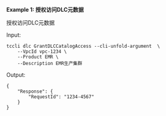 **Example 1: 授权访问DLC元数据**

授权访问DLC元数据

Input: 

```
tccli dlc GrantDLCCatalogAccess --cli-unfold-argument  \
    --VpcId vpc-1234 \
    --Product EMR \
    --Description EMR生产集群
```

Output: 
```
{
    "Response": {
        "RequestId": "1234-4567"
    }
}
```

